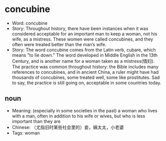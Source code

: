 # concubine

- Word: concubine
- Story: Throughout history, there have been instances when it was considered acceptable for an important man to keep a woman, not his wife, as a mistress. These women were called concubines, and they often were treated better than the man’s wife.
- Story: The word concubine comes from the Latin verb, cubare, which means "to lie down." The word developed in Middle English in the 13th Century, and is another name for a woman taken as a mistress(情妇). The practice was common throughout history: the Bible includes many references to concubines, and in ancient China, a ruler might have had thousands of concubines, some treated well, some like prostitutes. Sad to say, the practice is still going on, acceptable in some countries today.

## noun

- Meaning: (especially in some societies in the past) a woman who lives with a man, often in addition to his wife or wives, but who is less important than they are
- Chinese: （尤指旧时某些社会里的）妾，姨太太，小老婆
- Tags: woman

